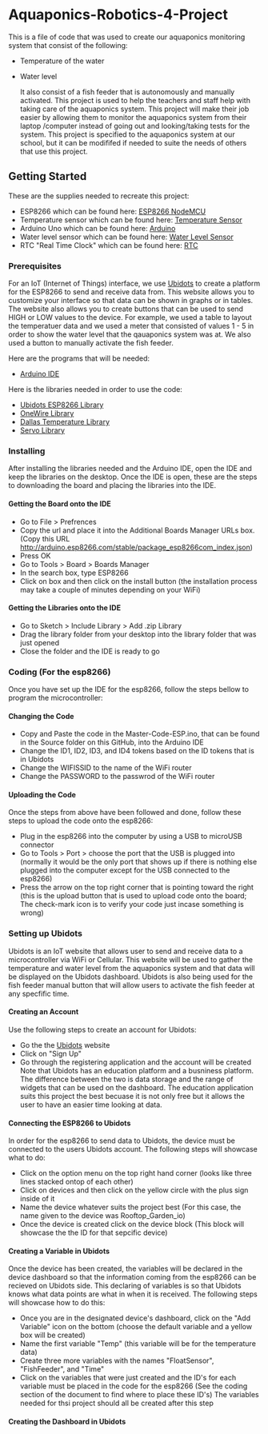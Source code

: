# Aquaponics-Robotics-4-Project
This is a file of code that was used to create our aquaponics monitoring system that consist of the following:
* Temperature of the water
* Water level

  It also consist of a fish feeder that is autonomously and manually activated. This project is used to help the teachers and staff
help with taking care of the aquaponics system. This project will make their job easier by allowing them to monitor the aquaponics
system from their laptop /computer instead of going out and looking/taking tests for the system. This project is  specified
to the aquaponics system at our school, but it can be modififed if needed to suite the needs of others that use this project. 
## Getting Started
These are the supplies needed to recreate this project:
* ESP8266 which can be found here: [ESP8266 NodeMCU]( https://www.amazon.com/HiLetgo-Version-NodeMCU-Internet-Development/dp/B010O1G1ES/ref=sr_1_3?s=electronics&ie=UTF8&qid=1505504360&sr=1-3&keywords=esp8266)
* Temperature sensor which can be found here: [Temperature Sensor](https://www.sparkfun.com/products/11050)
* Arduino Uno which can be found here: [Arduino](https://www.amazon.com/MakerBest-Quality-Compatible-ATmega328P-Development/dp/B00Q6ZW4NO/ref=sr_1_7?s=electronics&ie=UTF8&qid=1505504649&sr=1-7&keywords=arduino+uno)
* Water level sensor which can be found here: [Water Level Sensor](https://www.amazon.com/uxcell-Pieces-ZP4510-Vertical-Switches/dp/B00FHAEBIA/ref=sr_1_3?s=industrial&ie=UTF8&qid=1505504811&sr=1-3&keywords=float+sensor)
* RTC "Real Time Clock" which can be found here: [RTC](https://www.amazon.com/DS3231-AT24C32-module-precision-Arduino/dp/B00HCB7VYS)

### Prerequisites
  For an IoT (Internet of Things) interface, we use [Ubidots](https://ubidots.com/) to create a platform for the ESP8266 to send and receive
data from. This website allows you to customize your interface so that data can be shown in graphs or in tables. The website also allows you
to create  buttons that can be used to send HIGH or LOW values to the device. For example, we used a table to layout the temperatuer data
and we used a meter that consisted of values 1 - 5 in order to show the water level that the qauaponics system was at. We also used a button
to manually activate the fish feeder.

Here are the programs that will be needed:
* [Arduino IDE](https://www.google.com/url?sa=t&rct=j&q=&esrc=s&source=web&cd=1&cad=rja&uact=8&ved=0ahUKEwio8JOU_afWAhWGvLwKHVbQChoQFgglMAA&url=https%3A%2F%2Fwww.arduino.cc%2Fen%2FMain%2FSoftware&usg=AFQjCNHz_7o9OaPrjA55KOEPASoC8HSgK)

Here is the libraries needed in order to use the code:
* [Ubidots ESP8266 Library](https://github.com/ubidots/ubidots-esp8266-serial/archive/master.zip)
* [OneWire Library](https://github.com/PaulStoffregen/OneWire)
* [Dallas Temperature Library](https://github.com/milesburton/Arduino-Temperature-Control-Library)
* [Servo Library](https://github.com/arduino-libraries/Servo)

### Installing
After installing the libraries needed and the Arduino IDE, open the IDE and keep the libraries on the desktop. Once the IDE is open, these are the steps to downloading the board and placing the libraries into the IDE. 
#### Getting the Board onto the IDE
* Go to File > Prefrences
* Copy the url and place it into the Additional Boards Manager URLs box.                                                                   (Copy this URL http://arduino.esp8266.com/stable/package_esp8266com_index.json)
* Press OK 
* Go to Tools > Board > Boards Manager 
* In the search box, type ESP8266
* Click on box and then click on the install button (the installation process may take a couple of minutes depending on your WiFi)
#### Getting the Libraries onto the IDE
* Go to Sketch > Include Library > Add .zip Library
* Drag the library folder from your desktop into the library folder that was just opened 
* Close the folder and the IDE is ready to go
### Coding (For the esp8266)
Once you have set up the IDE for the esp8266, follow the steps bellow to program the microcontroller:
#### Changing the Code
* Copy and Paste the code in the Master-Code-ESP.ino, that can be found in the Source folder on this GitHub, into the Arduino IDE
* Change the ID1, ID2, ID3, and ID4 tokens based on the ID tokens that is in Ubidots
* Change the WIFISSID to the name of the WiFi router
* Change the PASSWORD to the passwrod of the WiFi router
#### Uploading the Code
Once the steps from above have been followed and done, follow these steps to upload the code onto the esp8266:
* Plug in the esp8266 into the computer by using a USB to microUSB connector
* Go to Tools > Port > choose the port that the USB is plugged into (normally it would be the only port that shows up if there is nothing else plugged into the computer except for the USB connected to the esp8266)
* Press the arrow on the top right corner that is pointing toward the right (this is the upload button that is used to upload code onto the board; The check-mark icon is to verify your code just incase something is wrong)
### Setting up Ubidots
Ubidots is an IoT website that allows user to send and receive data to a microcontroller via WiFi or Cellular. This website will be used to gather the temperature and water level from the aquaponics system and that data will be displayed on the Ubidots dashboard. Ubidots is also being used for the fish feeder manual button that will allow users to activate the fish feeder at any specfific time. 
#### Creating an Account
Use the following steps to create an account for Ubidots:
* Go the the [Ubidots](https://app.ubidots.com/accounts/signup/) website
* Click on "Sign Up"
* Go through the registering application and the account will be created
Note that Ubidots has an education platform and a busniness platform. The difference between the two is data storage and the range of widgets that can be used on the dashboard. The education application suits this project the best becuase it is not only free but it allows the user to have an easier time looking at data. 
#### Connecting the ESP8266 to Ubidots
In order for the esp8266 to send data to Ubidots, the device must be connected to the users Ubidots account. The following steps will showcase what to do:
* Click on the option menu on the top right hand corner (looks like three lines stacked ontop of each other)
* Click on devices and then click on the yellow circle with the plus sign inside of it
* Name the device whatever suits the project best (For this case, the name given to the device was Rooftop_Garden_io)
* Once the device is created click on the device block (This block will showcase the the ID for that sepcific device)  
#### Creating a Variable in Ubidots
Once the device has been created, the variables will be declared in the device dashboard so that the information coming from the esp8266 can be recieved on Ubidots side. This declaring of variables is so that Ubidots knows what data points are what in when it is received. The following steps will showcase how to do this:
* Once you are in the designated device's dashboard, click on the "Add Variable" icon on the bottom (choose the default variable and a yellow box will be created)
* Name the first variable "Temp" (this variable will be for the temperature data)
* Create three more variables with the names "FloatSensor", "FishFeeder", and "Time"
* Click on the variables that were just created and the ID's for each variable must be placed in the code for the esp8266 (See the coding section of the document to find where to place these ID's)
The variables needed for thsi project should all be created after this step
#### Creating the Dashboard in Ubidots



